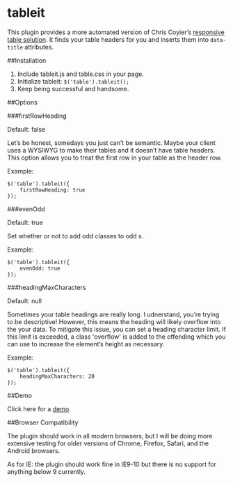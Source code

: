tableit
=======

This plugin provides a more automated version of Chris Coyier’s [responsive table solution](http://css-tricks.com/responsive-data-tables/). It finds your table headers for you and inserts them into `data-title` attributes.

##Installation

1. Include tableit.js and table.css in your page.
2. Initialize tableit: `$('table').tableit();`
3. Keep being successful and handsome.

##Options

###firstRowHeading

Default: false

Let’s be honest, somedays you just can’t be semantic. Maybe your client uses a WYSIWYG to make their tables and it doesn’t have table headers. This option allows you to treat the first row in your table as the header row.

Example:

	$('table').tableit({
		firstRowHeading: true
	});

###evenOdd

Default: true

Set whether or not to add odd classes to odd <tr>s.

Example:

	$('table').tableit({
		evenOdd: true
	});

###headingMaxCharacters

Default: null

Sometimes your table headings are really long. I udnerstand, you’re trying to be descriptive! However, this means the heading will likely overflow into the your data. To mitigate this issue, you can set a heading character limit. If this limit is exceeded, a class 'overflow' is added to the offending <td> which you can use to increase the element’s height as necessary.

Example:

	$('table').tableit({
		headingMaxCharacters: 20
	});

##Demo

Click here for a [demo](https://dl.dropboxusercontent.com/u/179213368/sites/tableit/demo.html).

##Browser Compatibility

The plugin should work in all modern browsers, but I will be doing more extensive testing for older versions of Chrome, Firefox, Safari, and the Android browsers.

As for IE: the plugin should work fine in IE9-10 but there is no support for anything below 9 currently.